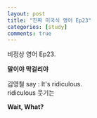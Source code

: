 ```yaml
---
layout: post
title: "진짜 미국식 영어 Ep23"
categories: [study]
comments: true
---
```


비정상 영어 Ep23.

<b>말이야 막걸리야</b>

김영철 say : It's ridiculous. <br> 
ridiculous 웃기는

<b>Wait, What?</b>
